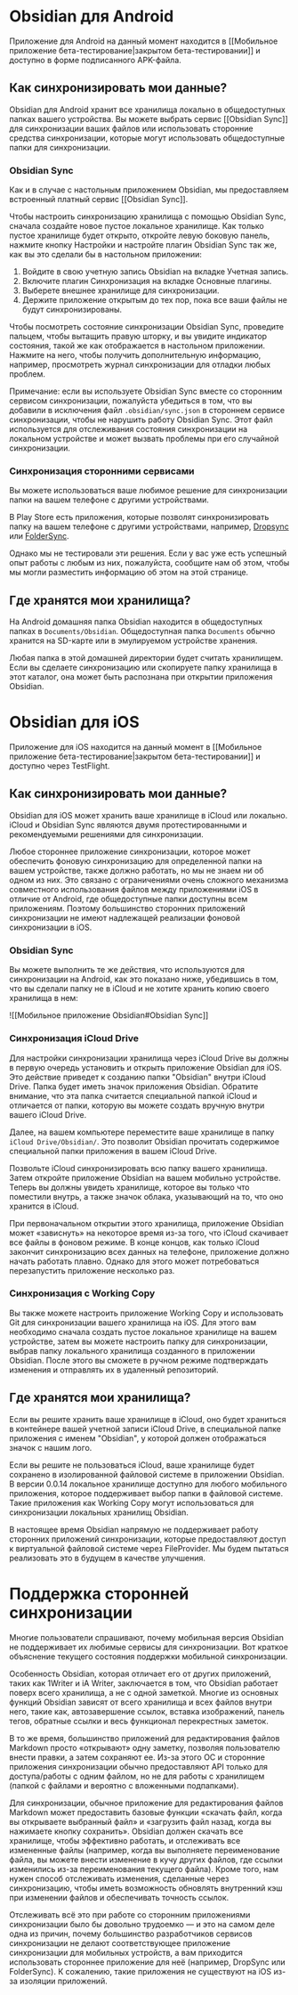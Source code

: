 # Obsidian для Android

Приложение для Android на данный момент находится в [[Мобильное приложение бета-тестирование|закрытом бета-тестировании]] и доступно в форме подписанного APK-файла.

## Как синхронизировать мои данные?

Obsidian для Android хранит все хранилища локально в общедоступных папках вашего устройства. Вы можете выбрать сервис [[Obsidian Sync]] для синхронизации ваших файлов или использовать сторонние средства синхронизации, которые могут использовать общедоступные папки для синхронизации.

### Obsidian Sync

Как и в случае с настольным приложением Obsidian, мы предоставляем встроенный платный сервис [[Obsidian Sync]].

Чтобы настроить синхронизацию хранилища с помощью Obsidian Sync, сначала создайте новое пустое локальное хранилище. Как только пустое хранилище будет открыто, откройте левую боковую панель, нажмите кнопку Настройки и настройте плагин Obsidian Sync так же, как вы это сделали бы в настольном приложении:

1. Войдите в свою учетную запись Obsidian на вкладке Учетная запись.
2. Включите плагин Синхронизация на вкладке Основные плагины.
3. Выберете внешнее хранилище для синхронизации.
4. Держите приложение открытым до тех пор, пока все ваши файлы не будут синхронизированы.

Чтобы посмотреть состояние синхронизации Obsidian Sync, проведите пальцем, чтобы вытащить правую шторку, и вы увидите индикатор состояния, такой же как отображается в настольном приложении. Нажмите на него, чтобы получить дополнительную информацию, например, просмотреть журнал синхронизации для отладки любых проблем.

Примечание: если вы используете Obsidian Sync вместе со сторонним сервисом синхронизации, пожалуйста убедиться в том, что вы добавили в исключения файл `.obsidian/sync.json` в стороннем сервисе синхронизации, чтобы не нарушить работу Obsidian Sync. Этот файл используется для отслеживания состояния синхронизации на локальном устройстве и может вызвать проблемы при его случайной синхронизации.

### Синхронизация сторонними сервисами

Вы можете использоваться ваше любимое решение для синхронизации папки на вашем телефоне с другими устройствами.

В Play Store есть приложения, которые позволят синхронизировать папку на вашем телефоне с другими устройствами, например, [Dropsync](https://play.google.com/store/apps/details?id=com.ttxapps.dropsync) или [FolderSync](https://play.google.com/store/apps/details?id=dk.tacit.android.foldersync.lite).

Однако мы не тестировали эти решения. Если у вас уже есть успешный опыт работы с любым из них, пожалуйста, сообщите нам об этом, чтобы мы могли разместить информацию об этом на этой странице.

## Где хранятся мои хранилища?

На Android домашняя папка Obsidian находится в общедоступных папках в `Documents/Obsidian`. Общедоступная папка `Documents` обычно хранится на SD-карте или в эмулируемом устройстве хранения.

Любая папка в этой домашней директории будет считать хранилищем. Если вы сделаете синхронизацию или скопируете папку хранилища в этот каталог, она может быть распознана при открытии приложения Obsidian.

# Obsidian для iOS

Приложение для iOS находится на данный момент в [[Мобильное приложение бета-тестирование|закрытом бета-тестировании]] и доступно через TestFlight.

## Как синхронизировать мои данные?

Obsidian для iOS может хранить ваше хранилище в iCloud или локально. iCloud и Obsidian Sync являются двумя протестированными и рекомендуемыми решениями для синхронизации.

Любое стороннее приложение синхронизации, которое может обеспечить фоновую синхронизацию для определенной папки на вашем устройстве, также должно работать, но мы не знаем ни об одном из них. Это связано с ограничениями очень сложного механизма совместного использования файлов между приложениями iOS в отличие от Android, где общедоступные папки доступны всем приложениям. Поэтому большинство сторонних приложений синхронизации не имеют надлежащей реализации фоновой синхронизации в iOS.

### Obsidian Sync

Вы можете выполнить те же действия, что используются для синхронизации на Android, как это показано ниже, убедившись в том, что вы сделали папку не в iCloud и не хотите хранить копию своего хранилища в нем:

![[Мобильное приложение Obsidian#Obsidian Sync]]

### Синхронизация iCloud Drive

Для настройки синхронизации хранилища через iCloud Drive вы должны в первую очередь установить и открыть приложение Obsidian для iOS. Это действие приведет к созданию папки "Obsidian" внутри iCloud Drive. Папка будет иметь значок приложения Obsidian. Обратите внимание, что эта папка считается специальной папкой iCloud и отличается от папки, которую вы можете создать вручную внутри вашего iCloud Drive.

Далее, на вашем компьютере переместите ваше хранилище в папку `iCloud Drive/Obsidian/`. Это позволит Obsidian прочитать содержимое специальной папки приложения в вашем iCloud Drive.

Позвольте iCloud синхронизировать всю папку вашего хранилища. Затем откройте приложение Obsidian на вашем мобильно устройстве. Теперь вы должны увидеть хранилище, которое вы только что поместили внутрь, а также значок облака, указывающий на то, что оно хранится в iCloud.

При первоначальном открытии этого хранилища, приложение Obsidian может «зависнуть» на некоторое время из-за того, что iCloud скачивает все файлы в фоновом режиме. В конце концов, как только iCloud закончит синхронизацию всех данных на телефоне, приложение должно начать работать плавно. Однако для этого может потребоваться перезапустить приложение несколько раз.

### Синхронизация с Working Copy

Вы также можете настроить приложение Working Copy и использовать Git для синхронизации вашего хранилища на iOS. Для этого вам необходимо сначала создать пустое локальное хранилище на вашем устройстве, затем вы можете настроить папку для синхронизации, выбрав папку локального хранилища созданного в приложении Obsidian. После этого вы сможете в ручном режиме подтверждать изменения и отправлять их в удаленный репозиторий.

## Где хранятся мои хранилища?

Если вы решите хранить ваше хранилище в iCloud, оно будет храниться в контейнере вашей учетной записи iCloud Drive, в специальной папке приложения с именем "Obsidian", у которой должен отображаться значок с нашим лого.

Если вы решите не пользоваться iCloud, ваше хранилище будет сохранено в изолированной файловой системе в приложении Obsidian. В версии 0.0.14 локальное хранилище доступно для любого мобильного приложения, которое поддерживает выбор папки в файловой системе. Такие приложения как Working Copy могут использоваться для синхронизации локальных хранилищ Obsidian.

В настоящее время Obsidian напрямую не поддерживает работу сторонних приложений синхронизации, которые предоставляют доступ к виртуальной файловой системе через FileProvider. Мы будем пытаться реализовать это в будущем в качестве улучшения.

# Поддержка сторонней синхронизации

Многие пользователи спрашивают, почему мобильная версия Obsidian не поддерживает их любимые сервисы для синхронизации. Вот краткое объяснение текущего состояния поддержки мобильной синхронизации.

Особенность Obsidian, которая отличает его от других приложений, таких как 1Writer и iA Writer, заключается в том, что Obsidian работает поверх всего хранилища, а не с одной заметкой. Многие из основных функций Obsidian зависят от всего хранилища и всех файлов внутри него, такие как, автозавершение ссылок, вставка изображений, панель тегов, обратные ссылки и весь функционал перекрестных заметок.

В то же время, большинство приложений для редактирования файлов Markdown просто «открывают» одну заметку, позволяя пользователю внести правки, а затем сохраняют ее. Из-за этого ОС и сторонние приложения синхронизации обычно предоставляют API только для доступа/работы с одним файлом, но не для работы с хранилищем (папкой с файлами и вероятно с вложенными подпапками).

Для синхронизации, обычное приложение для редактирования файлов Markdown может предоставить базовые функции «скачать файл, когда вы открываете выбранный файл» и «загрузить файл назад, когда вы нажимаете кнопку сохранить». Obsidian должен скачать все хранилище, чтобы эффективно работать, и отслеживать все измененные файлы (например, когда вы выполняете переименование файла, вы можете внести изменение в кучу других файлов, где ссылки изменились из-за переименования текущего файла). Кроме того, нам нужен способ отслеживать изменения, сделанные через синхронизацию, чтобы иметь возможность обновлять внутренний кэш при изменении файлов и обеспечивать точность ссылок.

Отслеживать всё это при работе со сторонним приложениями синхронизации было бы довольно трудоемко — и это на самом деле одна из причин, почему большинство разработчиков сервисов синхронизации не делают соответствующее приложение синхронизации для мобильных устройств, а вам приходится использовать стороннее приложение для неё (например, DropSync или FolderSync). К сожалению, такие приложения не существуют на iOS из-за изоляции приложений.